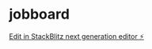 # jobboard

[Edit in StackBlitz next generation editor ⚡️](https://stackblitz.com/~/github.com/Chaloco/jobboard)